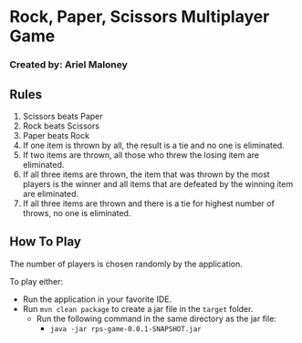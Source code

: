 # Rock, Paper, Scissors Multiplayer Game
### Created by: Ariel Maloney

## Rules
1. Scissors beats Paper
2. Rock beats Scissors
3. Paper beats Rock
4. If one item is thrown by all, the result is a tie and no one is eliminated.
5. If two items are thrown, all those who threw the losing item are eliminated.
6. If all three items are thrown, the item that was thrown by the most players is the winner and all items that are defeated by the winning item are eliminated.
7. If all three items are thrown and there is a tie for highest number of throws, no one is eliminated.

## How To Play
The number of players is chosen randomly by the application.

To play either:
- Run the application in your favorite IDE.
- Run `mvn clean package` to create a jar file in the `target` folder.
    - Run the following command in the same directory as the jar file:
        - `java -jar rps-game-0.0.1-SNAPSHOT.jar`
